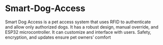 # Smart-Dog-Access
Smart Dog Access is a pet access system that uses RFID to authenticate and allow only authorized dogs. It has a robust design, manual override, and ESP32 microcontroller. It can customize and interface with users. Safety, encryption, and updates ensure pet owners’ comfort
